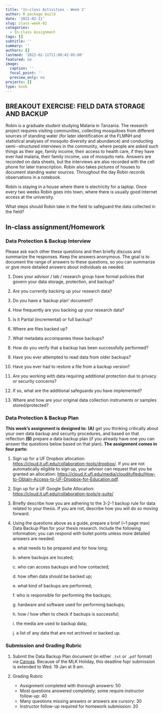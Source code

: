```yaml
---
title: 'In-class Activities - Week 2'
author: R package build
date: '2022-02-11'
slug: class-week-02
categories:
  - In-Class Assignment
tags: []
subtitle: ''
summary: ''
authors: []
lastmod: '2022-02-11T11:00:42-05:00'
featured: no
image:
  caption: ''
  focal_point: ''
  preview_only: no
projects: []
type: book
---
```


## BREAKOUT EXERCISE: FIELD DATA STORAGE AND BACKUP

Robin is a graduate student studying Malaria in Tanzania. The research project requires visiting communities, collecting mosquitoes from different sources of standing water (for later identification at the FLMNH and statistical analyses of mosquito diversity and abundance) and conducting semi--structured interviews in the community, where people are asked such things as their age, family income, their access to health care, if they have ever had malaria, their family income, use of mosquito nets. Answers are recorded on data sheets, but the interviews are also recorded with the cell phone for later transcription. Robin also takes pictures of houses to document standing water sources. Throughout the day Robin records observations in a notebook.  

Robin is staying in a house where there is electricity for a laptop. Once every two weeks Robin goes into town, where there is usually good internet access at the university. 

What steps should Robin take in the field to safeguard the data collected in the field? 

## In-class assignment/Homework

###  Data Protection & Backup Interview

Please ask each other these questions and then briefly discuss and summarize the responses. Keep the answers anonymous. The goal is to document the range of answers to these questions, so you can summarize or give more detailed answers about individuals as needed.

1.	Does your advisor / lab / research group have formal policies that govern your data storage, protection, and backup?

2.	Are you currently backing up your research data?

3.	Do you have a ‘backup plan’ document?

4.	How frequently are you backing up your research data? 

5.	Is it Partial (incremental) or full backup? 

6.	Where are files backed up? 

7.	What metadata accompanies these backups? 

8.	How do you verify that a backup has been successfully performed? 

9.	Have you ever attempted to read data from older backups? 

10.	Have you ever had to restore a file from a backup version?

11.	Are you working with data requiring additional protection due to privacy or security concerns? 

12.	If so, what are the additional safeguards you have implemented?

13.	Where and how are your original data collection instruments or samples stored/protected?

###  Data Protection & Backup Plan 

**This week’s assignment is designed to:** **(A)** get you thinking critically about your own data backup and security procedures, and based on that reflection **(B)** prepare a data backup plan (if you already have one you can answer the questions below based on that plan).  **The assignment comes in four parts:**   

1. Sign up for a UF Dropbox allocation: https://cloud.it.ufl.edu/collaboration-tools/dropbox/. If you are not automatically eligible to sign up, your advisor can request that you be granted an allocation: https://cloud.it.ufl.edu/media/clouditufledu/How-to-Obtain-Access-to-UF-Dropbox-for-Education.pdf. 

2. Sign up for a UF Google Suite Allocation: https://cloud.it.ufl.edu/collaboration-tools/g-suite/   

3. Briefly describe how you are adhering to the 3-2-1 backup rule for data related to your thesis. If you are not, describe how you will do so moving forward.  

4.	Using the questions above as a guide, prepare a brief (~1 page max) Data Backup Plan for your thesis research. Include the following information; you can respond with bullet points unless more detailed answers are needed:   

    a.	what needs to be prepared and for how long;
  
    b.	where backups are located;  
    
    c.	who can access backups and how contacted;  
  
    d.	how often data should be backed up;  
    
    e.	what kind of backups are performed;  
  
    f.	who is responsible for performing the backups;  
  
    g.	hardware and software used for performing backups;  
  
    h.	how / how often to check if backups is successful;  
  
    i.	the media are used to backup data;  
  
    j.	a list of any data that are not archived or backed up.
  

### Submission and Grading Rubric

1) Submit the Data Backup Plan document (in either `.txt` or `.pdf` format) via [Canvas](https://elearning.ufl.edu/).  Because of the MLK Holiday, this deadline fopr submission is extended to Wed. 19 Jan at 9 am.

2) Grading Rubric 
    * Assignment completed with thorough answers: 50
    * Most questions answered completely; some require instructor follow-up: 40
    * Many questions missing answers or answers are cursory: 30
    * Instructor follow-up required for homework submission: 20
